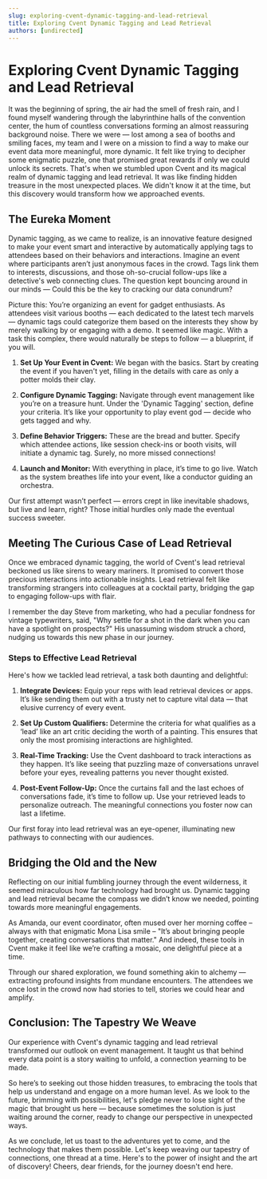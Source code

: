 ```yaml
---
slug: exploring-cvent-dynamic-tagging-and-lead-retrieval
title: Exploring Cvent Dynamic Tagging and Lead Retrieval
authors: [undirected]
---
```



# Exploring Cvent Dynamic Tagging and Lead Retrieval

It was the beginning of spring, the air had the smell of fresh rain, and I found myself wandering through the labyrinthine halls of the convention center, the hum of countless conversations forming an almost reassuring background noise. There we were — lost among a sea of booths and smiling faces, my team and I were on a mission to find a way to make our event data more meaningful, more dynamic. It felt like trying to decipher some enigmatic puzzle, one that promised great rewards if only we could unlock its secrets. That's when we stumbled upon Cvent and its magical realm of dynamic tagging and lead retrieval. It was like finding hidden treasure in the most unexpected places. We didn't know it at the time, but this discovery would transform how we approached events. 

## The Eureka Moment

Dynamic tagging, as we came to realize, is an innovative feature designed to make your event smart and interactive by automatically applying tags to attendees based on their behaviors and interactions. Imagine an event where participants aren’t just anonymous faces in the crowd. Tags link them to interests, discussions, and those oh-so-crucial follow-ups like a detective's web connecting clues. The question kept bouncing around in our minds — Could this be the key to cracking our data conundrum?

Picture this: You’re organizing an event for gadget enthusiasts. As attendees visit various booths — each dedicated to the latest tech marvels — dynamic tags could categorize them based on the interests they show by merely walking by or engaging with a demo. It seemed like magic. With a task this complex, there would naturally be steps to follow — a blueprint, if you will. 

1. **Set Up Your Event in Cvent:** We began with the basics. Start by creating the event if you haven't yet, filling in the details with care as only a potter molds their clay.

2. **Configure Dynamic Tagging:** Navigate through event management like you’re on a treasure hunt. Under the 'Dynamic Tagging' section, define your criteria. It’s like your opportunity to play event god — decide who gets tagged and why.

3. **Define Behavior Triggers:** These are the bread and butter. Specify which attendee actions, like session check-ins or booth visits, will initiate a dynamic tag. Surely, no more missed connections! 

4. **Launch and Monitor:** With everything in place, it’s time to go live. Watch as the system breathes life into your event, like a conductor guiding an orchestra.

Our first attempt wasn’t perfect — errors crept in like inevitable shadows, but live and learn, right? Those initial hurdles only made the eventual success sweeter.

## Meeting The Curious Case of Lead Retrieval

Once we embraced dynamic tagging, the world of Cvent's lead retrieval beckoned us like sirens to weary mariners. It promised to convert those precious interactions into actionable insights. Lead retrieval felt like transforming strangers into colleagues at a cocktail party, bridging the gap to engaging follow-ups with flair.

I remember the day Steve from marketing, who had a peculiar fondness for vintage typewriters, said, "Why settle for a shot in the dark when you can have a spotlight on prospects?" His unassuming wisdom struck a chord, nudging us towards this new phase in our journey. 

### Steps to Effective Lead Retrieval

Here's how we tackled lead retrieval, a task both daunting and delightful:

1. **Integrate Devices:** Equip your reps with lead retrieval devices or apps. It’s like sending them out with a trusty net to capture vital data — that elusive currency of every event.

2. **Set Up Custom Qualifiers:** Determine the criteria for what qualifies as a ‘lead’ like an art critic deciding the worth of a painting. This ensures that only the most promising interactions are highlighted.

3. **Real-Time Tracking:** Use the Cvent dashboard to track interactions as they happen. It’s like seeing that puzzling maze of conversations unravel before your eyes, revealing patterns you never thought existed.

4. **Post-Event Follow-Up:** Once the curtains fall and the last echoes of conversations fade, it’s time to follow up. Use your retrieved leads to personalize outreach. The meaningful connections you foster now can last a lifetime.

Our first foray into lead retrieval was an eye-opener, illuminating new pathways to connecting with our audiences. 

## Bridging the Old and the New

Reflecting on our initial fumbling journey through the event wilderness, it seemed miraculous how far technology had brought us. Dynamic tagging and lead retrieval became the compass we didn’t know we needed, pointing towards more meaningful engagements. 

As Amanda, our event coordinator, often mused over her morning coffee – always with that enigmatic Mona Lisa smile – "It’s about bringing people together, creating conversations that matter." And indeed, these tools in Cvent make it feel like we’re crafting a mosaic, one delightful piece at a time.

Through our shared exploration, we found something akin to alchemy — extracting profound insights from mundane encounters. The attendees we once lost in the crowd now had stories to tell, stories we could hear and amplify. 

## Conclusion: The Tapestry We Weave

Our experience with Cvent's dynamic tagging and lead retrieval transformed our outlook on event management. It taught us that behind every data point is a story waiting to unfold, a connection yearning to be made. 

So here’s to seeking out those hidden treasures, to embracing the tools that help us understand and engage on a more human level. As we look to the future, brimming with possibilities, let's pledge never to lose sight of the magic that brought us here — because sometimes the solution is just waiting around the corner, ready to change our perspective in unexpected ways.

As we conclude, let us toast to the adventures yet to come, and the technology that makes them possible. Let's keep weaving our tapestry of connections, one thread at a time. Here's to the power of insight and the art of discovery! Cheers, dear friends, for the journey doesn't end here.